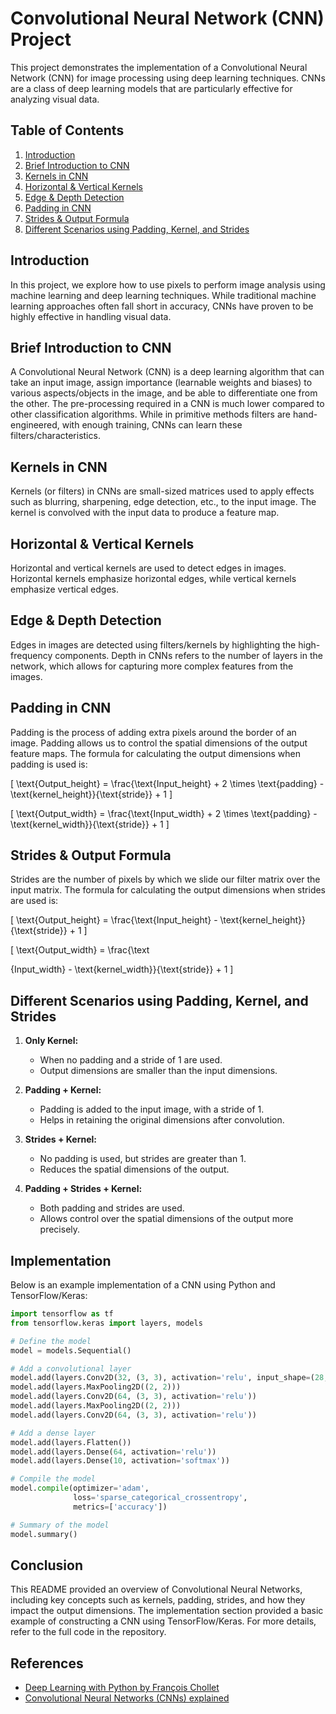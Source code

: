 # Convolutional Neural Network (CNN) Project

This project demonstrates the implementation of a Convolutional Neural Network (CNN) for image processing using deep learning techniques. CNNs are a class of deep learning models that are particularly effective for analyzing visual data.

## Table of Contents

1. [Introduction](#introduction)
2. [Brief Introduction to CNN](#brief-introduction-to-cnn)
3. [Kernels in CNN](#kernels-in-cnn)
4. [Horizontal & Vertical Kernels](#horizontal--vertical-kernels)
5. [Edge & Depth Detection](#edge--depth-detection)
6. [Padding in CNN](#padding-in-cnn)
7. [Strides & Output Formula](#strides--output-formula)
8. [Different Scenarios using Padding, Kernel, and Strides](#different-scenarios-using-padding-kernel-and-strides)

## Introduction

In this project, we explore how to use pixels to perform image analysis using machine learning and deep learning techniques. While traditional machine learning approaches often fall short in accuracy, CNNs have proven to be highly effective in handling visual data.

## Brief Introduction to CNN

A Convolutional Neural Network (CNN) is a deep learning algorithm that can take an input image, assign importance (learnable weights and biases) to various aspects/objects in the image, and be able to differentiate one from the other. The pre-processing required in a CNN is much lower compared to other classification algorithms. While in primitive methods filters are hand-engineered, with enough training, CNNs can learn these filters/characteristics.

## Kernels in CNN

Kernels (or filters) in CNNs are small-sized matrices used to apply effects such as blurring, sharpening, edge detection, etc., to the input image. The kernel is convolved with the input data to produce a feature map.

## Horizontal & Vertical Kernels

Horizontal and vertical kernels are used to detect edges in images. Horizontal kernels emphasize horizontal edges, while vertical kernels emphasize vertical edges.

## Edge & Depth Detection

Edges in images are detected using filters/kernels by highlighting the high-frequency components. Depth in CNNs refers to the number of layers in the network, which allows for capturing more complex features from the images.

## Padding in CNN

Padding is the process of adding extra pixels around the border of an image. Padding allows us to control the spatial dimensions of the output feature maps. The formula for calculating the output dimensions when padding is used is:

\[ \text{Output\_height} = \frac{\text{Input\_height} + 2 \times \text{padding} - \text{kernel\_height}}{\text{stride}} + 1 \]

\[ \text{Output\_width} = \frac{\text{Input\_width} + 2 \times \text{padding} - \text{kernel\_width}}{\text{stride}} + 1 \]

## Strides & Output Formula

Strides are the number of pixels by which we slide our filter matrix over the input matrix. The formula for calculating the output dimensions when strides are used is:

\[ \text{Output\_height} = \frac{\text{Input\_height} - \text{kernel\_height}}{\text{stride}} + 1 \]

\[ \text{Output\_width} = \frac{\text

{Input\_width} - \text{kernel\_width}}{\text{stride}} + 1 \]

## Different Scenarios using Padding, Kernel, and Strides

1. **Only Kernel:**
   - When no padding and a stride of 1 are used.
   - Output dimensions are smaller than the input dimensions.

2. **Padding + Kernel:**
   - Padding is added to the input image, with a stride of 1.
   - Helps in retaining the original dimensions after convolution.

3. **Strides + Kernel:**
   - No padding is used, but strides are greater than 1.
   - Reduces the spatial dimensions of the output.

4. **Padding + Strides + Kernel:**
   - Both padding and strides are used.
   - Allows control over the spatial dimensions of the output more precisely.

## Implementation

Below is an example implementation of a CNN using Python and TensorFlow/Keras:

```python
import tensorflow as tf
from tensorflow.keras import layers, models

# Define the model
model = models.Sequential()

# Add a convolutional layer
model.add(layers.Conv2D(32, (3, 3), activation='relu', input_shape=(28, 28, 1)))
model.add(layers.MaxPooling2D((2, 2)))
model.add(layers.Conv2D(64, (3, 3), activation='relu'))
model.add(layers.MaxPooling2D((2, 2)))
model.add(layers.Conv2D(64, (3, 3), activation='relu'))

# Add a dense layer
model.add(layers.Flatten())
model.add(layers.Dense(64, activation='relu'))
model.add(layers.Dense(10, activation='softmax'))

# Compile the model
model.compile(optimizer='adam',
              loss='sparse_categorical_crossentropy',
              metrics=['accuracy'])

# Summary of the model
model.summary()
```

## Conclusion

This README provided an overview of Convolutional Neural Networks, including key concepts such as kernels, padding, strides, and how they impact the output dimensions. The implementation section provided a basic example of constructing a CNN using TensorFlow/Keras. For more details, refer to the full code in the repository.

## References

- [Deep Learning with Python by François Chollet](https://www.manning.com/books/deep-learning-with-python)
- [Convolutional Neural Networks (CNNs) explained](https://cs231n.github.io/convolutional-networks/)

